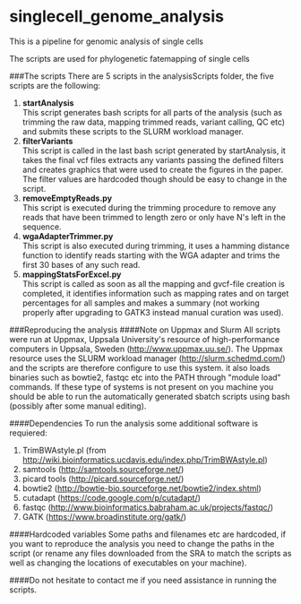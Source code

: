 # singlecell_genome_analysis

This is a pipeline for genomic analysis of single cells

The scripts are used for phylogenetic fatemapping of single cells

###The scripts
There are 5 scripts in the analysisScripts folder, the five scripts are the following:   

1. **startAnalysis**  
This script generates bash scripts for all parts of the analysis (such as trimming the raw data, mapping trimmed reads, variant calling, QC etc) and submits these scripts to the SLURM workload manager.
1. **filterVariants**  
This script is called in the last bash script generated by startAnalysis, it takes the final vcf files extracts any variants passing the defined filters and creates graphics that were used to create the figures in the paper. The filter values are hardcoded though should be easy to change in the script.
1. **removeEmptyReads.py**  
This script is executed during the trimming procedure to remove any reads that have been trimmed to length zero or only have N's left in the sequence.
1. **wgaAdapterTrimmer.py**  
This script is also executed during trimming, it uses a hamming distance function to identify reads starting with the WGA adapter and trims the first 30 bases of any such read.
1. **mappingStatsForExcel.py**  
This script is called as soon as all the mapping and gvcf-file creation is completed, it identifies information such as mapping rates and on target percentages for all samples and makes a summary (not working properly after upgrading to GATK3 instead manual curation was used).

###Reproducing the analysis
####Note on Uppmax and Slurm
All scripts were run at Uppmax, Uppsala University's resource of high-performance computers in Uppsala, Sweden (http://www.uppmax.uu.se/). The Uppmax resource uses the SLURM workload manager (http://slurm.schedmd.com/) and the scripts are therefore configure to use this system. it also loads binaries such as bowtie2, fastqc etc into the PATH through "module load" commands.  If these type of systems is not present on you machine you should be able to run the automatically generated sbatch scripts using bash (possibly after some manual editing).

####Dependencies
To run the analysis some additional software is requiered:

1. TrimBWAstyle.pl (from http://wiki.bioinformatics.ucdavis.edu/index.php/TrimBWAstyle.pl)
1. samtools (http://samtools.sourceforge.net/)
1. picard tools (http://picard.sourceforge.net/)
1. bowtie2 (http://bowtie-bio.sourceforge.net/bowtie2/index.shtml)
1. cutadapt (https://code.google.com/p/cutadapt/)
1. fastqc (http://www.bioinformatics.babraham.ac.uk/projects/fastqc/)
1. GATK (https://www.broadinstitute.org/gatk/)

####Hardcoded variables
Some paths and filenames etc are hardcoded, if you want to reproduce the analysis you need to change the paths in the script (or rename any files downloaded from the SRA to match the scripts as well as changing the locations of executables on your machine).

####Do not hesitate to contact me if you need assistance in running the scripts.

